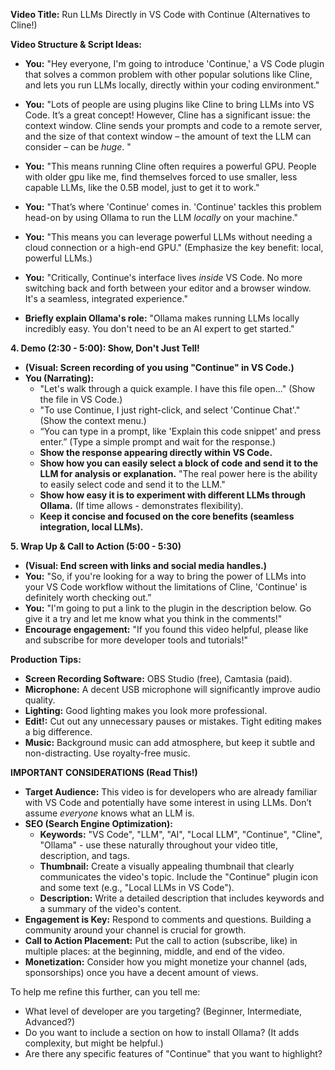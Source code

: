 
**Video Title:**
Run LLMs Directly in VS Code with Continue (Alternatives to Cline!)

**Video Structure & Script Ideas:**

*   **You:** "Hey everyone, I'm going to introduce 'Continue,' a VS Code plugin that solves a common problem with other popular solutions like Cline, and lets you run LLMs locally, directly within your coding environment."

*   **You:** "Lots of people are using plugins like Cline to bring LLMs into VS Code. It’s a great concept!  However, Cline has a significant issue: the context window.  Cline sends your prompts and code to a remote server, and the size of that context window – the amount of text the LLM can consider – can be *huge*. "

*   **You:** "This means running Cline often requires a powerful GPU. People with older gpu like me, find themselves forced to use smaller, less capable LLMs, like the 0.5B model, just to get it to work."

*   **You:** "That’s where 'Continue' comes in. 'Continue' tackles this problem head-on by using Ollama to run the LLM *locally* on your machine."
*   **You:** "This means you can leverage powerful LLMs without needing a cloud connection or a high-end GPU." (Emphasize the key benefit: local, powerful LLMs.)
*   **You:**  "Critically, Continue's interface lives *inside* VS Code.  No more switching back and forth between your editor and a browser window. It's a seamless, integrated experience."
*   **Briefly explain Ollama's role:**  "Ollama makes running LLMs locally incredibly easy.  You don't need to be an AI expert to get started."

**4. Demo (2:30 - 5:00):  Show, Don't Just Tell!**

*   **(Visual: Screen recording of you using "Continue" in VS Code.)**
*   **You (Narrating):**
    *   "Let's walk through a quick example.  I have this file open..." (Show the file in VS Code.)
    *   "To use Continue, I just right-click, and select 'Continue Chat'." (Show the context menu.)
    *   “You can type in a prompt, like 'Explain this code snippet' and press enter.” (Type a simple prompt and wait for the response.)
    *   **Show the response appearing directly within VS Code.**
    *   **Show how you can easily select a block of code and send it to the LLM for analysis or explanation.** "The real power here is the ability to easily select code and send it to the LLM."
    *   **Show how easy it is to experiment with different LLMs through Ollama.** (If time allows - demonstrates flexibility).
    *   **Keep it concise and focused on the core benefits (seamless integration, local LLMs).**

**5.  Wrap Up & Call to Action (5:00 - 5:30)**

*   **(Visual:  End screen with links and social media handles.)**
*   **You:** "So, if you're looking for a way to bring the power of LLMs into your VS Code workflow without the limitations of Cline, 'Continue' is definitely worth checking out.”
*   **You:** "I'm going to put a link to the plugin in the description below.  Go give it a try and let me know what you think in the comments!"
*   **Encourage engagement:** "If you found this video helpful, please like and subscribe for more developer tools and tutorials!"

**Production Tips:**

*   **Screen Recording Software:** OBS Studio (free), Camtasia (paid).
*   **Microphone:**  A decent USB microphone will significantly improve audio quality.
*   **Lighting:** Good lighting makes you look more professional.
*   **Edit!:** Cut out any unnecessary pauses or mistakes. Tight editing makes a big difference.
*   **Music:** Background music can add atmosphere, but keep it subtle and non-distracting.  Use royalty-free music.



**IMPORTANT CONSIDERATIONS (Read This!)**

*   **Target Audience:** This video is for developers who are already familiar with VS Code and potentially have some interest in using LLMs. Don’t assume *everyone* knows what an LLM is.
*   **SEO (Search Engine Optimization):**
    *   **Keywords:** "VS Code", "LLM", "AI", "Local LLM", "Continue", "Cline", "Ollama" - use these naturally throughout your video title, description, and tags.
    *   **Thumbnail:** Create a visually appealing thumbnail that clearly communicates the video's topic.  Include the "Continue" plugin icon and some text (e.g., "Local LLMs in VS Code").
    *   **Description:** Write a detailed description that includes keywords and a summary of the video's content.
*   **Engagement is Key:** Respond to comments and questions. Building a community around your channel is crucial for growth.
*   **Call to Action Placement:** Put the call to action (subscribe, like) in multiple places: at the beginning, middle, and end of the video.
*   **Monetization:**  Consider how you might monetize your channel (ads, sponsorships) once you have a decent amount of views.




To help me refine this further, can you tell me:

*   What level of developer are you targeting? (Beginner, Intermediate, Advanced?)
*   Do you want to include a section on how to install Ollama? (It adds complexity, but might be helpful.)
*   Are there any specific features of "Continue" that you want to highlight?
